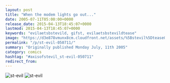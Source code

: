 ```yaml
---
layout: post
title: "When the modem lights go out..."
date: 2005-07-11T05:00:00+0000
release_date: 2015-04-13T18:45:07+0000
lastmod: 2015-04-13T18:45:07+0000
keywords: "evilaetsbstevild, gifst, evilaetsbstevildtease"
image: "https://d3e878vmunx8cm.cloudfront.net/assets/%5Bstevil%5Dtease07-10-05.gif"
permalink: "/p/st-evil-050711/"
summary: "Originally published Monday July, 11th 2005"
category: comics
hashtag: "#axisofstevil_st-evil-050711"
redirect_from:
---
```


![st-evil](https://d3e878vmunx8cm.cloudfront.net/assets/%5Bstevil%5Dtease07-10-05.gif)
![st-evil](https://d3e878vmunx8cm.cloudfront.net/assets/%5Bstevil%5D07-10-05.gif)
